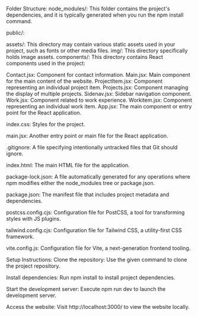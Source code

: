 Folder Structure:
node_modules/: This folder contains the project's dependencies, and it is typically generated when you run the npm install command.

public/:

assets/: This directory may contain various static assets used in your project, such as fonts or other media files.
img/: This directory specifically holds image assets.
components/: This directory contains React components used in the project:

Contact.jsx: Component for contact information.
Main.jsx: Main component for the main content of the website.
ProjectItem.jsx: Component representing an individual project item.
Projects.jsx: Component managing the display of multiple projects.
Sidenav.jsx: Sidebar navigation component.
Work.jsx: Component related to work experience.
Workitem.jsx: Component representing an individual work item.
App.jsx: The main component or entry point for the React application.

index.css: Styles for the project.

main.jsx: Another entry point or main file for the React application.

.gitignore: A file specifying intentionally untracked files that Git should ignore.

index.html: The main HTML file for the application.

package-lock.json: A file automatically generated for any operations where npm modifies either the node_modules tree or package.json.

package.json: The manifest file that includes project metadata and dependencies.

postcss.config.cjs: Configuration file for PostCSS, a tool for transforming styles with JS plugins.

tailwind.config.cjs: Configuration file for Tailwind CSS, a utility-first CSS framework.

vite.config.js: Configuration file for Vite, a next-generation frontend tooling.

Setup Instructions:
Clone the repository: Use the given command to clone the project repository.

Install dependencies: Run npm install to install project dependencies.

Start the development server: Execute npm run dev to launch the development server.

Access the website: Visit http://localhost:3000/ to view the website locally.
